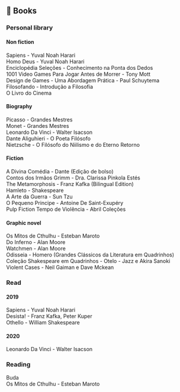 ## 📖 Books

### Personal library
#### Non fiction
Sapiens - Yuval Noah Harari  
Homo Deus - Yuval Noah Harari  
Enciclopédia Seleções - Conhecimento na Ponta dos Dedos  
1001 Video Games Para Jogar Antes de Morrer - Tony Mott  
Design de Games - Uma Abordagem Prática - Paul Schuytema  
Filosofando - Introdução a Filosofia  
O Livro do Cinema  

#### Biography
Picasso - Grandes Mestres  
Monet - Grandes Mestres  
Leonardo Da Vinci - Walter Isacson  
Dante Aliguhieri - O Poeta Filósofo  
Nietzsche - O Filósofo do Niilismo e do Eterno Retorno  

#### Fiction
A Divina Comédia - Dante (Edição de bolso)  
Contos dos Irmãos Grimm - Dra. Clarissa Pinkola Estés  
The Metamorphosis - Franz Kafka (Bilingual Edition)  
Hamleto - Shakespeare  
A Arte da Guerra - Sun Tzu  
O Pequeno Principe - Antoine De Saint-Exupéry  
Pulp Fiction Tempo de Violência - Abril Coleções  

#### Graphic novel
Os Mitos de Cthulhu - Esteban Maroto  
Do Inferno - Alan Moore  
Watchmen - Alan Moore  
Odisseia - Homero (Grandes Clássicos da Literatura em Quadrinhos)  
Coleção Shakespeare em Quadrinhos - Otelo - Jazz e Akira Sanoki  
Violent Cases - Neil Gaiman e Dave Mckean  

### Read
#### 2019
Sapiens - Yuval Noah Harari  
Desista! - Franz Kafka, Peter Kuper  
Othello - William Shakespeare  

#### 2020
Leonardo Da Vinci - Walter Isacson  

### Reading 
Buda  
Os Mitos de Cthulhu - Esteban Maroto  
